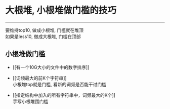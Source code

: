 # 大根堆, 小根堆做门槛的技巧


---


 要维持top10, 做成小根堆, 门槛就在堆顶   
 如果是less10, 做成大根堆, 门槛在顶部
 
 

## 小根堆做门槛
 - [[有一个10G大小的文件中的数字排序]]


- [[词频最大的前K个字符串]]    
小根堆top就是门槛, 看新的词频是否能干过门槛


- [[指定结构中加入的所有字符串中，词频最大的K个]]    
手写小根堆围门槛





